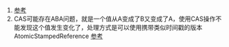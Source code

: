 1. [参考](http://zl198751.iteye.com/blog/1848575)      
1. CAS可能存在ABA问题，就是一个值从A变成了B又变成了A，使用CAS操作不能发现这个值发生变化了，处理方式是可以使用携带类似时间戳的版本AtomicStampedReference
[参考](https://liuzhengyang.github.io/2017/05/11/cas/)    
